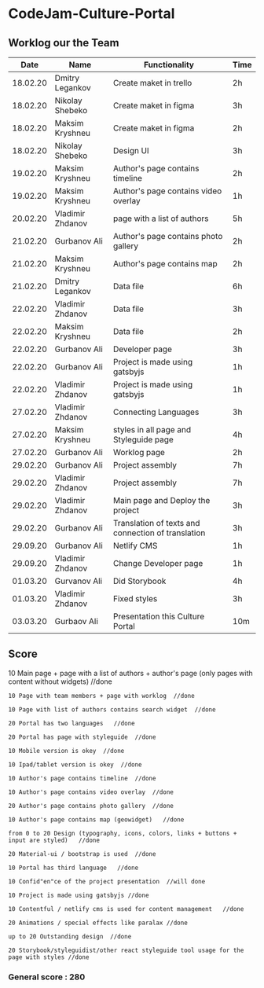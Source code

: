 # CodeJam-Culture-Portal

## Worklog our the Team

Date	   |Name	           |Functionality                                         |Time
---------|----------------|------------------------------------------------------|---------
18.02.20	|Dmitry Legankov |	Create maket in trello                             |	2h
18.02.20	|Nikolay Shebeko |   Create maket in figma                              | 	3h
18.02.20	|Maksim Kryshneu |	Create maket in figma	                           |  2h
18.02.20	|Nikolay Shebeko |	Design UI                                          | 	3h
19.02.20	|Maksim Kryshneu |	Author's page contains   timeline                  |	2h
19.02.20	|Maksim Kryshneu |	Author's page contains video overlay               |	1h
20.02.20 |Vladimir Zhdanov|	page with a list of authors	                     |  5h
21.02.20	|Gurbanov Ali	  |   Author's page contains photo gallery               |	2h
21.02.20	|Maksim Kryshneu |   Author's page contains map	                        |  2h
21.02.20	|Dmitry Legankov |   Data file	                                       |  6h
22.02.20	|Vladimir Zhdanov|   Data file                                          |	3h
22.02.20	|Maksim Kryshneu |	Data file                                          |	2h
22.02.20	|Gurbanov Ali	  |   Developer page	                                    |  3h
22.02.20	|Gurbanov Ali	  |   Project is made using gatsbyjs                     |	1h
22.02.20	|Vladimir Zhdanov|	Project is made using gatsbyjs                     |	1h
27.02.20	|Vladimir Zhdanov|	Connecting Languages                               |	3h
27.02.20	|Maksim Kryshneu |	styles in all page and Styleguide page	            |  4h
27.02.20	|Gurbanov Ali    |	Worklog page                                       |	2h
29.02.20	|Gurbanov Ali	  |   Project assembly                                   |	7h
29.02.20	|Vladimir Zhdanov|	Project assembly	                                 |  7h
29.02.20	|Vladimir Zhdanov|	Main page and Deploy the project	                  |  3h
29.02.20	|Gurbanov Ali	  |  Translation of texts and connection of translation	|  3h
29.09.20 |Gurbanov Ali    |   Netlify CMS                                        |  1h
29.09.20 |Vladimir Zhdanov|   Change Developer page                              |  1h
01.03.20 |Gurvanov Ali    |   Did Storybook                                      |  4h
01.03.20 |Vladimir Zhdanov|   Fixed styles                                       |  3h
03.03.20 |Gurbaov  Ali    |   Presentation this Culture Portal                   |  10m


## Score

   10 Main page + page with a list of authors + author's page (only pages with content without widgets) //done

	10 Page with team members + page with worklog  //done

	10 Page with list of authors contains search widget  //done

	20 Portal has two languages   //done

	20 Portal has page with styleguide  //done

	10 Mobile version is okey  //done

	10 Ipad/tablet version is okey  //done

	10 Author's page contains timeline  //done

	10 Author's page contains video overlay  //done

	20 Author's page contains photo gallery  //done

	10 Author's page contains map (geowidget)   //done

	from 0 to 20 Design (typography, icons, colors, links + buttons + input are styled)   //done

	20 Material-ui / bootstrap is used  //done

	10 Portal has third language   //done

	10 Confid"en"ce of the project presentation  //will done

	10 Project is made using gatsbyjs //done

	10 Contentful / netlify cms is used for content management   //done

	20 Animations / special effects like paralax //done

	up to 20 Outstanding design  //done

	20 Storybook/styleguidist/other react styleguide tool usage for the page with styles //done


### General score : 280
